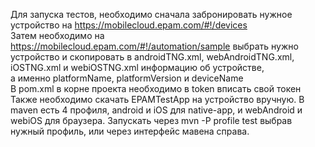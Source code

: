 Для запуска тестов, необходимо сначала забронировать нужное устройство на https://mobilecloud.epam.com/#!/devices  
Затем необходимо на https://mobilecloud.epam.com/#!/automation/sample выбрать нужно устройство и скопировать в androidTNG.xml, webAndroidTNG.xml, iOSTNG.xml и webiOSTNG.xml информацию об устройстве,  
а именно platformName, platformVersion и deviceName  
В pom.xml в корне проекта необходимо в token вписать свой токен  
Также необходимо скачать EPAMTestApp на устройство вручную.
В maven есть 4 профиля, android и iOS для native-app, и webAndroid и webiOS для браузера.
Запускать через mvn -P profile test выбрав нужный профиль, или через интерфейс мавена справа.